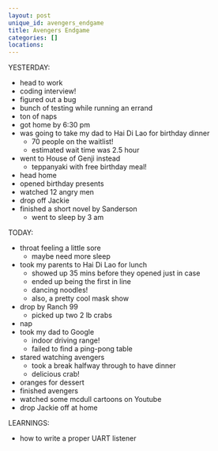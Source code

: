 ```yaml
---
layout: post
unique_id: avengers_endgame
title: Avengers Endgame
categories: []
locations: 
---
```


YESTERDAY:
* head to work
* coding interview!
* figured out a bug
* bunch of testing while running an errand
* ton of naps
* got home by 6:30 pm
* was going to take my dad to Hai Di Lao for birthday dinner
  * 70 people on the waitlist!
  * estimated wait time was 2.5 hour
* went to House of Genji instead
  * teppanyaki with free birthday meal!
* head home
* opened birthday presents
* watched 12 angry men
* drop off Jackie
* finished a short novel by Sanderson
  * went to sleep by 3 am

TODAY:
* throat feeling a little sore
  * maybe need more sleep
* took my parents to Hai Di Lao for lunch
  * showed up 35 mins before they opened just in case
  * ended up being the first in line
  * dancing noodles!
  * also, a pretty cool mask show
* drop by Ranch 99
  * picked up two 2 lb crabs
* nap
* took my dad to Google
  * indoor driving range!
  * failed to find a ping-pong table
* stared watching avengers
  * took a break halfway through to have dinner
  * delicious crab!
* oranges for dessert
* finished avengers
* watched some mcdull cartoons on Youtube
* drop Jackie off at home

LEARNINGS:
* how to write a proper UART listener
